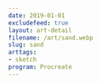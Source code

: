 ```yaml
---
date: 2019-01-01
excludefeed: true
layout: art-detail
filename: /art/sand.webp
slug: sand
arttags:
- sketch
program: Procreate
---
```

